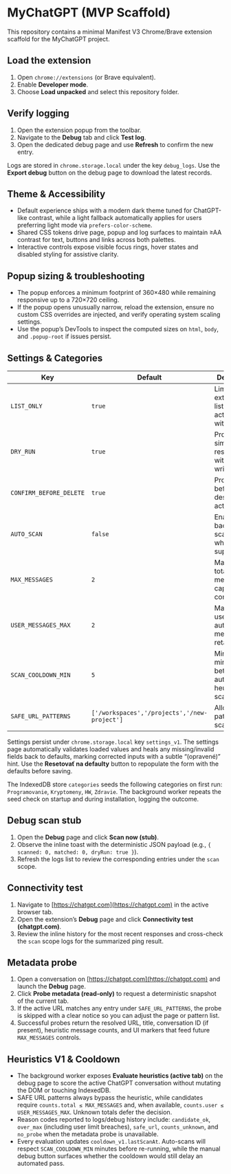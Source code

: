 # MyChatGPT (MVP Scaffold)

This repository contains a minimal Manifest V3 Chrome/Brave extension scaffold for the MyChatGPT project.

## Load the extension
1. Open `chrome://extensions` (or Brave equivalent).
2. Enable **Developer mode**.
3. Choose **Load unpacked** and select this repository folder.

## Verify logging
1. Open the extension popup from the toolbar.
2. Navigate to the **Debug** tab and click **Test log**.
3. Open the dedicated debug page and use **Refresh** to confirm the new entry.

Logs are stored in `chrome.storage.local` under the key `debug_logs`. Use the **Export debug** button on the debug page to download the latest records.

## Theme & Accessibility
- Default experience ships with a modern dark theme tuned for ChatGPT-like contrast, while a light fallback automatically applies for users preferring light mode via `prefers-color-scheme`.
- Shared CSS tokens drive page, popup and log surfaces to maintain ≥AA contrast for text, buttons and links across both palettes.
- Interactive controls expose visible focus rings, hover states and disabled styling for assistive clarity.

## Popup sizing & troubleshooting
- The popup enforces a minimum footprint of 360×480 while remaining responsive up to a 720×720 ceiling.
- If the popup opens unusually narrow, reload the extension, ensure no custom CSS overrides are injected, and verify operating system scaling settings.
- Use the popup’s DevTools to inspect the computed sizes on `html`, `body`, and `.popup-root` if issues persist.

## Settings & Categories
| Key | Default | Description |
| --- | --- | --- |
| `LIST_ONLY` | `true` | Limits the extension to listing actions without edits. |
| `DRY_RUN` | `true` | Produces simulated results without writes. |
| `CONFIRM_BEFORE_DELETE` | `true` | Prompts before any destructive action. |
| `AUTO_SCAN` | `false` | Enables background scanning when supported. |
| `MAX_MESSAGES` | `2` | Maximum total messages captured per conversation. |
| `USER_MESSAGES_MAX` | `2` | Maximum user-authored messages retained. |
| `SCAN_COOLDOWN_MIN` | `5` | Minimum minutes between automated heuristics scans. |
| `SAFE_URL_PATTERNS` | `['/workspaces','/projects','/new-project']` | Allowed path patterns for scanning. |

Settings persist under `chrome.storage.local` key `settings_v1`. The settings page automatically validates loaded values and heals any missing/invalid fields back to defaults, marking corrected inputs with a subtle “(opravené)” hint. Use the **Resetovať na defaulty** button to repopulate the form with the defaults before saving.

The IndexedDB store `categories` seeds the following categories on first run: `Programovanie`, `Kryptomeny`, `HW`, `Zdravie`. The background worker repeats the seed check on startup and during installation, logging the outcome.

## Debug scan stub
1. Open the **Debug** page and click **Scan now (stub)**.
2. Observe the inline toast with the deterministic JSON payload (e.g., `{ scanned: 0, matched: 0, dryRun: true }`).
3. Refresh the logs list to review the corresponding entries under the `scan` scope.

## Connectivity test
1. Navigate to [https://chatgpt.com](https://chatgpt.com) in the active browser tab.
2. Open the extension’s **Debug** page and click **Connectivity test (chatgpt.com)**.
3. Review the inline history for the most recent responses and cross-check the `scan` scope logs for the summarized ping result.

## Metadata probe
1. Open a conversation on [https://chatgpt.com](https://chatgpt.com) and launch the **Debug** page.
2. Click **Probe metadata (read-only)** to request a deterministic snapshot of the current tab.
3. If the active URL matches any entry under `SAFE_URL_PATTERNS`, the probe is skipped with a clear notice so you can adjust the page or pattern list.
4. Successful probes return the resolved URL, title, conversation ID (if present), heuristic message counts, and UI markers that feed future `MAX_MESSAGES` controls.

## Heuristics V1 & Cooldown
- The background worker exposes **Evaluate heuristics (active tab)** on the debug page to score the active ChatGPT conversation without mutating the DOM or touching IndexedDB.
- SAFE URL patterns always bypass the heuristic, while candidates require `counts.total ≤ MAX_MESSAGES` and, when available, `counts.user ≤ USER_MESSAGES_MAX`. Unknown totals defer the decision.
- Reason codes reported to logs/debug history include: `candidate_ok`, `over_max` (including user limit breaches), `safe_url`, `counts_unknown`, and `no_probe` when the metadata probe is unavailable.
- Every evaluation updates `cooldown_v1.lastScanAt`. Auto-scans will respect `SCAN_COOLDOWN_MIN` minutes before re-running, while the manual debug button surfaces whether the cooldown would still delay an automated pass.
